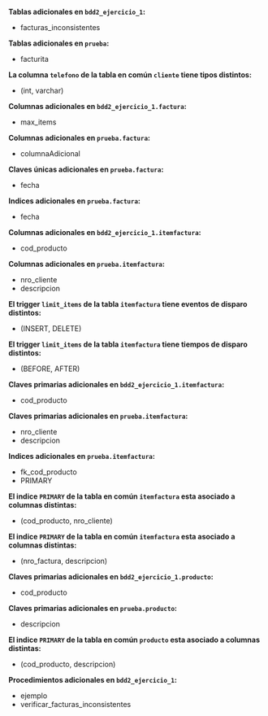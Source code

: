 **Tablas adicionales en `bdd2_ejercicio_1`:** 
   * facturas_inconsistentes

**Tablas adicionales en `prueba`:** 
   * facturita

**La columna `telefono` de la tabla en común `cliente` tiene tipos distintos:** 
   * (int, varchar)

**Columnas adicionales en `bdd2_ejercicio_1.factura`:** 
   * max_items

**Columnas adicionales en `prueba.factura`:** 
   * columnaAdicional

**Claves únicas adicionales en `prueba.factura`:** 
   * fecha

**Indices adicionales en `prueba.factura`:** 
   * fecha

**Columnas adicionales en `bdd2_ejercicio_1.itemfactura`:** 
   * cod_producto

**Columnas adicionales en `prueba.itemfactura`:** 
   * nro_cliente
   * descripcion

**El trigger `limit_items` de la tabla `itemfactura` tiene eventos de disparo distintos:** 
   * (INSERT, DELETE)

**El trigger `limit_items` de la tabla `itemfactura` tiene tiempos de disparo distintos:** 
   * (BEFORE, AFTER)

**Claves primarias adicionales en `bdd2_ejercicio_1.itemfactura`:** 
   * cod_producto

**Claves primarias adicionales en `prueba.itemfactura`:** 
   * nro_cliente
   * descripcion

**Indices adicionales en `prueba.itemfactura`:** 
   * fk_cod_producto
   * PRIMARY

**El indice `PRIMARY` de la tabla en común `itemfactura` esta asociado a columnas distintas:** 
   * (cod_producto, nro_cliente)

**El indice `PRIMARY` de la tabla en común `itemfactura` esta asociado a columnas distintas:** 
   * (nro_factura, descripcion)

**Claves primarias adicionales en `bdd2_ejercicio_1.producto`:** 
   * cod_producto

**Claves primarias adicionales en `prueba.producto`:** 
   * descripcion

**El indice `PRIMARY` de la tabla en común `producto` esta asociado a columnas distintas:** 
   * (cod_producto, descripcion)

**Procedimientos adicionales en `bdd2_ejercicio_1`:** 
   * ejemplo
   * verificar_facturas_inconsistentes

